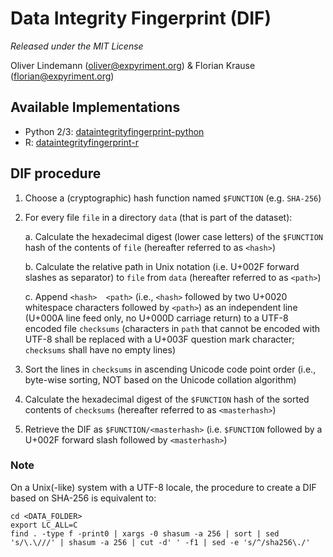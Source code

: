 Data Integrity Fingerprint (DIF)
================================

*Released under the MIT License*

Oliver Lindemann (oliver@expyriment.org) & Florian Krause (florian@expyriment.org)


Available Implementations
-------------------------

* Python 2/3:  [dataintegrityfingerprint-python](https://github.com/expyriment/dataintegrityfingerprint-python)
* R:  [dataintegrityfingerprint-r](https://github.com/expyriment/dataintegrityfingerprint-r)


DIF procedure
-------------

1. Choose a (cryptographic) hash function named `$FUNCTION` (e.g. `SHA-256`)

2. For every file `file` in a directory `data` (that is part of the dataset):

    a. Calculate the hexadecimal digest (lower case letters) of the `$FUNCTION`
       hash of the contents of `file` (hereafter referred to as `<hash>`)

    b. Calculate the relative path in Unix notation (i.e. U+002F forward
       slashes as separator) to `file` from `data` (hereafter referred to as
       `<path>`)

    c. Append `<hash>  <path>` (i.e., `<hash>` followed by two U+0020
       whitespace characters followed by `<path>`) as an independent line
       (U+000A line feed only, no U+000D carriage return) to a UTF-8 encoded
       file `checksums` (characters in `path` that cannot be encoded with
       UTF-8 shall be replaced with a U+003F question mark character;
       `checksums` shall have no empty lines)

3. Sort the lines in `checksums` in ascending Unicode code point order (i.e.,
   byte-wise sorting, NOT based on the Unicode collation algorithm)

4. Calculate the hexadecimal digest of the `$FUNCTION` hash of the sorted
   contents of `checksums` (hereafter referred to as `<masterhash>`)
   
5. Retrieve the DIF as `$FUNCTION/<masterhash>` (i.e. `$FUNCTION` followed by
   a U+002F forward slash followed by `<masterhash>`)


### Note
On a Unix(-like) system with a UTF-8 locale, the procedure to create a DIF
based on SHA-256 is equivalent to:
```
cd <DATA_FOLDER>
export LC_ALL=C
find . -type f -print0 | xargs -0 shasum -a 256 | sort | sed 's/\.\///' | shasum -a 256 | cut -d' ' -f1 | sed -e 's/^/sha256\./'
```
